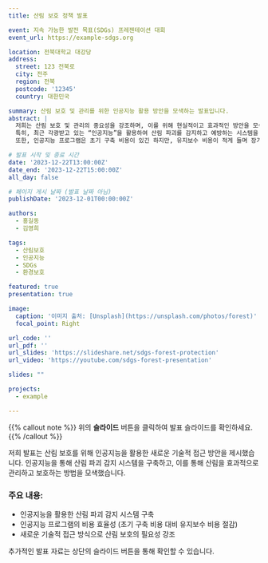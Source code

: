 ```yaml
---
title: 산림 보호 정책 발표

event: 지속 가능한 발전 목표(SDGs) 프레젠테이션 대회
event_url: https://example-sdgs.org

location: 전북대학교 대강당
address:
  street: 123 전북로
  city: 전주
  region: 전북
  postcode: '12345'
  country: 대한민국

summary: 산림 보호 및 관리를 위한 인공지능 활용 방안을 모색하는 발표입니다.
abstract: |
  저희는 산림 보호 및 관리의 중요성을 강조하며, 이를 위해 현실적이고 효과적인 방안을 모색했습니다. 
  특히, 최근 각광받고 있는 “인공지능”을 활용하여 산림 파괴를 감지하고 예방하는 시스템을 구축하는 방안을 제시했습니다. 
  또한, 인공지능 프로그램은 초기 구축 비용이 있긴 하지만, 유지보수 비용이 적게 들며 장기적으로 비용 절감 효과를 제공합니다.

# 발표 시작 및 종료 시간
date: '2023-12-22T13:00:00Z'
date_end: '2023-12-22T15:00:00Z'
all_day: false

# 페이지 게시 날짜 (발표 날짜 아님)
publishDate: '2023-12-01T00:00:00Z'

authors:
  - 홍길동
  - 김영희

tags:
  - 산림보호
  - 인공지능
  - SDGs
  - 환경보호

featured: true
presentation: true

image:
  caption: '이미지 출처: [Unsplash](https://unsplash.com/photos/forest)'
  focal_point: Right

url_code: ''
url_pdf: ''
url_slides: 'https://slideshare.net/sdgs-forest-protection'
url_video: 'https://youtube.com/sdgs-forest-presentation'

slides: ""

projects: 
  - example

---
```


{{% callout note %}}
위의 **슬라이드** 버튼을 클릭하여 발표 슬라이드를 확인하세요.
{{% /callout %}}

저희 발표는 산림 보호를 위해 인공지능을 활용한 새로운 기술적 접근 방안을 제시했습니다. 인공지능을 통해 산림 파괴 감지 시스템을 구축하고, 이를 통해 산림을 효과적으로 관리하고 보호하는 방법을 모색했습니다.

### 주요 내용:
- 인공지능을 활용한 산림 파괴 감지 시스템 구축
- 인공지능 프로그램의 비용 효율성 (초기 구축 비용 대비 유지보수 비용 절감)
- 새로운 기술적 접근 방식으로 산림 보호의 필요성 강조

추가적인 발표 자료는 상단의 슬라이드 버튼을 통해 확인할 수 있습니다.
